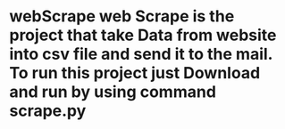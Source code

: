 # webScrape web Scrape is the project that take Data from website into csv file and send it to the mail. To run this project just Download and run by using command scrape.py
